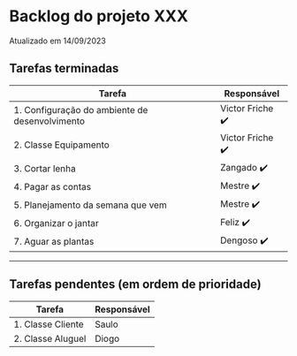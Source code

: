 # Backlog do projeto XXX
Atualizado em 14/09/2023

## Tarefas terminadas

| Tarefa      | Responsável |
| ----------- | ----------- |
| 1. Configuração do ambiente de desenvolvimento      | Victor Friche  ✔️     |
| 2. Classe Equipamento   | Victor Friche ✔️       |
| 3. Cortar lenha   | Zangado ✔️       |
| 4. Pagar as contas   | Mestre ✔️       |
| 5. Planejamento da semana que vem   | Mestre ✔️       |
| 6. Organizar o jantar   | Feliz ✔️       |
| 7. Aguar as plantas   | Dengoso  ✔️      |
----

## Tarefas pendentes (em ordem de prioridade)

| Tarefa      | Responsável |
| ----------- | ----------- |
| 1. Classe Cliente  | Saulo |
| 2. Classe Aluguel | Diogo | 
